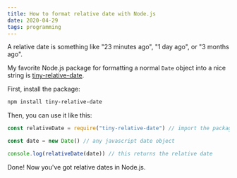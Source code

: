 ```yaml
---
title: How to format relative date with Node.js
date: 2020-04-29
tags: programming
---
```

A relative date is something like "23 minutes ago", "1 day ago", or "3 months ago". 

My favorite Node.js package for formatting a normal `Date` object into a nice string is [tiny-relative-date](https://www.npmjs.com/package/tiny-relative-date). 

First, install the package: 

```bash
npm install tiny-relative-date
```

Then, you can use it like this: 

```javascript
const relativeDate = require("tiny-relative-date") // import the package

const date = new Date() // any javascript date object

console.log(relativeDate(date)) // this returns the relative date
```

Done! Now you've got relative dates in Node.js.
